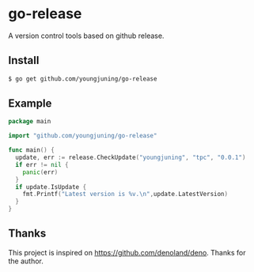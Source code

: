 # go-release

A version control tools based on github release.

## Install

```sh
$ go get github.com/youngjuning/go-release
```

## Example

```go
package main

import "github.com/youngjuning/go-release"

func main() {
  update, err := release.CheckUpdate("youngjuning", "tpc", "0.0.1")
  if err != nil {
    panic(err)
  }
  if update.IsUpdate {
    fmt.Printf("Latest version is %v.\n",update.LatestVersion)
  }
}
```

## Thanks

This project is inspired on https://github.com/denoland/deno. Thanks for the author.
